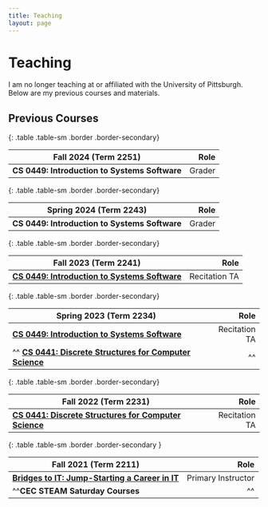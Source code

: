 ```yaml
---
title: Teaching
layout: page
---
```


# Teaching

I am no longer teaching at or affiliated with the University of Pittsburgh. Below are my previous courses and materials.

## Previous Courses

{: .table .table-sm .border .border-secondary}

| Fall 2024 (Term 2251)                         |   Role |
| --------------------------------------------- | -----: |
| **CS 0449: Introduction to Systems Software** | Grader |

{: .table .table-sm .border .border-secondary}

| Spring 2024 (Term 2243)                       |   Role |
| --------------------------------------------- | -----: |
| **CS 0449: Introduction to Systems Software** | Grader |

{: .table .table-sm .border .border-secondary}

| Fall 2023 (Term 2241)                                           |          Role |
| --------------------------------------------------------------- | ------------: |
| [**CS 0449: Introduction to Systems Software**](./CS0449-2241/) | Recitation TA |

{: .table .table-sm .border .border-secondary}

| Spring 2023 (Term 2234)                                                    |          Role |
| -------------------------------------------------------------------------- | ------------: |
| [**CS 0449: Introduction to Systems Software**](./CS0449-2234/)            | Recitation TA |
| ^^ [**CS 0441: Discrete Structures for Computer Science**](./CS0441-2234/) |            ^^ |

{: .table .table-sm .border .border-secondary}

| Fall 2022 (Term 2231)                                                   |          Role |
| ----------------------------------------------------------------------- | ------------: |
| [**CS 0441: Discrete Structures for Computer Science**](./CS0441-2231/) | Recitation TA |

{: .table .table-sm .border .border-secondary }

| Fall 2021 (Term 2211)                                                   |               Role |
| ----------------------------------------------------------------------- | -----------------: |
| [**Bridges to IT: Jump-Starting a Career in IT**](./bridges-to-it.html) | Primary Instructor |
| ^^**CEC STEAM Saturday Courses**                                        |                 ^^ |
